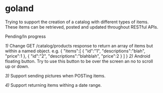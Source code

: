 # goland

Trying to support the creation of a catalog with different types of items. These items can be retrieved, posted and updated throughout RESTful APIs.

Pending/In progress


*1)* Change GET /catalog/products response to return an array of items but within a named object.
     e.g. 
            {
                "items":[
                          {
                          "id":"1",
                          "descriptions":"blah",
                          "price":1
                          },
                          {
                          "id":"2",
                          "descriptions":"blahblah",
                          "price":2
                          }
                ]
            }
*2)* Android floating button. Try to use this button to be over the screen an no to scroll up or down.

*3)* Support sending pictures when POSTing items.

*4)* Support returning items withing a date range.